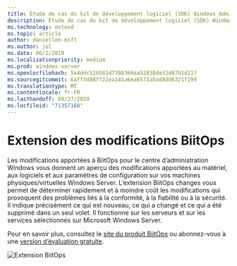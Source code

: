 ```yaml
---
title: Étude de cas du kit de développement logiciel (SDK) Windows Admin Center-BiitOps
description: Étude de cas du kit de développement logiciel (SDK) Windows Admin Center-BiitOps
ms.technology: extend
ms.topic: article
author: daniellee-msft
ms.author: jol
ms.date: 06/2/2019
ms.localizationpriority: medium
ms.prod: windows-server
ms.openlocfilehash: 5a4ddc520581d7308366ea52838de32d87b1d21f
ms.sourcegitcommit: 6aff3d88ff22ea141a6ea6572a5ad8dd6321f199
ms.translationtype: MT
ms.contentlocale: fr-FR
ms.lasthandoff: 09/27/2019
ms.locfileid: "71357168"
---
```

# <a name="biitops-changes-extension"></a>Extension des modifications BiitOps

Les modifications apportées à BiitOps pour le centre d’administration Windows vous donnent un aperçu des modifications apportées au matériel, aux logiciels et aux paramètres de configuration sur vos machines physiques/virtuelles Windows Server. L’extension BiitOps changes vous permet de déterminer rapidement et à moindre coût les modifications qui provoquent des problèmes liés à la conformité, à la fiabilité ou à la sécurité. Il indique précisément ce qui est nouveau, ce qui a changé et ce qui a été supprimé dans un seul volet. Il fonctionne sur les serveurs et sur les services sélectionnés sur Microsoft Windows Server.

Pour en savoir plus, consultez le [site du produit BiitOps](http://www.biitops.com/solutions/changes-for-wac/) ou abonnez-vous à une [version d’évaluation gratuite](http://www.biitops.com/solutions/register-changes-for-wac/).

![Extension BiitOps](../../media/extend-case-study-biitops/biitops-1.png)